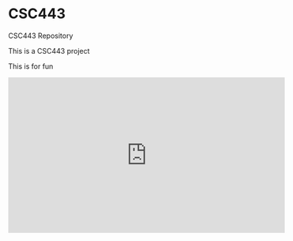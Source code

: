 # CSC443
CSC443 Repository

This is a CSC443 project

This is for fun


<iframe width="560" height="315" src="https://sites.google.com/student.uitm.edu.my/nursyazwina/home" frameborder="0" allow="accelerometer; autoplay; clipboard-write; encrypted-media; gyroscope; picture-in-picture" allowfullscreen></iframe>